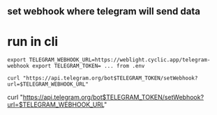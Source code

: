 ## set webhook where telegram will send data

# run in cli

`export TELEGRAM_WEBHOOK_URL=https://weblight.cyclic.app/telegram-webhook
export TELEGRAM_TOKEN= ... from .env`

`curl "https://api.telegram.org/bot$TELEGRAM_TOKEN/setWebhook?url=$TELEGRAM_WEBHOOK_URL"`

curl "https://api.telegram.org/bot$TELEGRAM_TOKEN/setWebhook?url=$TELEGRAM_WEBHOOK_URL"